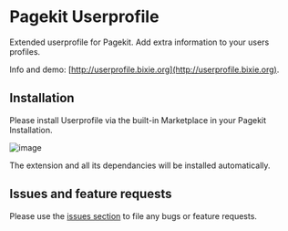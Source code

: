 # Pagekit Userprofile

Extended userprofile for Pagekit. Add extra information to your users profiles.

Info and demo: [http://userprofile.bixie.org](http://userprofile.bixie.org).

## Installation

Please install Userprofile via the built-in Marketplace in your Pagekit Installation.

![image](http://userprofile.bixie.org/storage/marketplace_userprofile.jpg)

The extension and all its dependancies will be installed automatically.

## Issues and feature requests

Please use the [issues section](https://github.com/Bixie/pagekit-userprofile/issues) to file any bugs or feature requests.